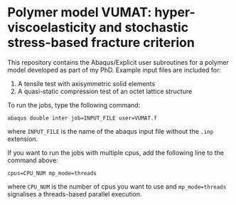 # Polymer model VUMAT: hyper-viscoelasticity and stochastic stress-based fracture criterion
This repository contains the Abaqus/Explicit user subroutines for a polymer model developed as part of my PhD.
Example input files are included for:

1. A tensile test with axisymmetric solid elements
2. A quasi-static compression test of an octet lattice structure

To run the jobs, type the following command:

`abaqus double inter job=INPUT_FILE user=VUMAT.f`

where `INPUT_FILE` is the name of the abaqus input file without the `.inp` extension. 

If you want to run the jobs with multiple cpus, add the following line to the command above:

`cpus=CPU_NUM mp_mode=threads`

where `CPU_NUM` is the number of cpus you want to use and `mp_mode=threads` signalises a threads-based parallel execution.